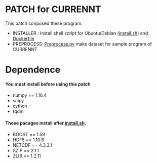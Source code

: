 # PATCH for CURRENNT
This patch conposed these program.    

* INSTALLER : Install shell script for Ubuntu/Debian ([install.sh]()) and [Dockerfile]()
* PREPROCESS: [Preprocess.py]() make dataset for sample program of CURRENNT

# Dependence
#### You must install before using this patch 
* numpy == 1.16.4
* scipy
* cython
* tqdm

#### These pacages install after [install.sh]().
* BOOST == 1.59
* HDF5 == 1.10.6
* NETCDF == 4.3.3.1
* SZIP == 2.1.1
* ZLIB == 1.2.11